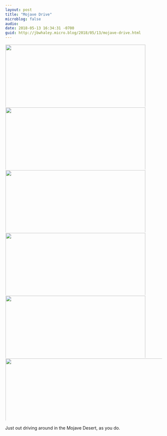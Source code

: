 ```yaml
---
layout: post
title: "Mojave Drive"
microblog: false
audio: 
date: 2018-05-13 16:34:31 -0700
guid: http://jbwhaley.micro.blog/2018/05/13/mojave-drive.html
---
```



<a href="http://www.jarrodwhaley.com/uploads/2018/c88f5f57c5.jpg"><img src="http://www.jarrodwhaley.com/uploads/2018/c88f5f57c5.jpg" width="600" height="450" style="display: inline-block; max-height: 200px; width: auto; padding: 1px;" class="sunlit_image" /></a><a href="http://www.jarrodwhaley.com/uploads/2018/b8b15be1e2.jpg"><img src="http://www.jarrodwhaley.com/uploads/2018/b8b15be1e2.jpg" width="600" height="450" style="display: inline-block; max-height: 200px; width: auto; padding: 1px;" class="sunlit_image" /></a><a href="http://www.jarrodwhaley.com/uploads/2018/6ea26b3d16.jpg"><img src="http://www.jarrodwhaley.com/uploads/2018/6ea26b3d16.jpg" width="600" height="450" style="display: inline-block; max-height: 200px; width: auto; padding: 1px;" class="sunlit_image" /></a><a href="http://www.jarrodwhaley.com/uploads/2018/2de7edc8a0.jpg"><img src="http://www.jarrodwhaley.com/uploads/2018/2de7edc8a0.jpg" width="600" height="450" style="display: inline-block; max-height: 200px; width: auto; padding: 1px;" class="sunlit_image" /></a><a href="http://www.jarrodwhaley.com/uploads/2018/4faac198f1.jpg"><img src="http://www.jarrodwhaley.com/uploads/2018/4faac198f1.jpg" width="600" height="450" style="display: inline-block; max-height: 200px; width: auto; padding: 1px;" class="sunlit_image" /></a><a href="http://www.jarrodwhaley.com/uploads/2018/9cc4505b3a.jpg"><img src="http://www.jarrodwhaley.com/uploads/2018/9cc4505b3a.jpg" width="450" height="600" style="display: inline-block; max-height: 200px; width: auto; padding: 1px;" class="sunlit_image" /></a>

Just out driving around in the Mojave Desert, as you do.

